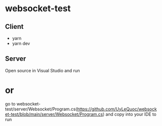 # websocket-test

## Client
- yarn
- yarn dev

## Server
Open source in Visual Studio and run 

# or

go to  websocket-test/server/Websocket/Program.cs(https://github.com/UyLeQuoc/websocket-test/blob/main/server/Websocket/Program.cs)
and copy into your IDE to run
